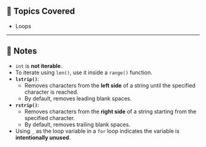 ## 📘 Topics Covered

- Loops

---

## 🧠 Notes

- `int` is **not iterable**.
- To iterate using `len()`, use it inside a `range()` function.
- **`lstrip()`**:
  - Removes characters from the **left side** of a string until the specified character is reached.
  - By default, removes leading blank spaces.
- **`rstrip()`**:
  - Removes characters from the **right side** of a string starting from the specified character.
  - By default, removes trailing blank spaces.
- Using `_` as the loop variable in a `for` loop indicates the variable is **intentionally unused**.
